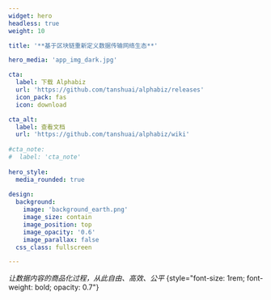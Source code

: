 ```yaml
---
widget: hero
headless: true
weight: 10

title: '**基于区块链重新定义数据传输网络生态**'

hero_media: 'app_img_dark.jpg'

cta:
  label: 下载 Alphabiz
  url: 'https://github.com/tanshuai/alphabiz/releases'
  icon_pack: fas
  icon: download

cta_alt:
  label: 查看文档
  url: 'https://github.com/tanshuai/alphabiz/wiki'
  
#cta_note: 
#  label: 'cta_note'
  
hero_style:
  media_rounded: true
  
design:
  background:
    image: 'background_earth.png'
    image_size: contain
    image_position: top
    image_opacity: '0.6'
    image_parallax: false
  css_class: fullscreen

---
```


_让数据内容的商品化过程，从此自由、高效、公平_
{style="font-size: 1rem; font-weight: bold; opacity: 0.7"}
